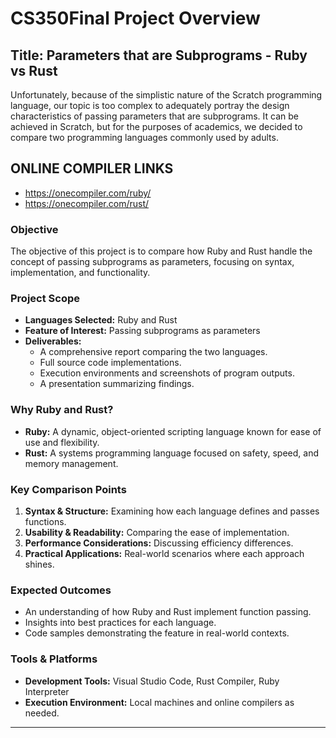 # CS350Final Project Overview

## Title: Parameters that are Subprograms - Ruby vs Rust
Unfortunately, because of the simplistic nature of the Scratch programming language, our topic is too complex to adequately portray the design characteristics of passing parameters that are subprograms. It can be achieved in Scratch, but for the purposes of academics, we decided to compare two programming languages commonly used by adults.

## ONLINE COMPILER LINKS
- https://onecompiler.com/ruby/
- https://onecompiler.com/rust/

### Objective
The objective of this project is to compare how Ruby and Rust handle the concept of passing subprograms as parameters, focusing on syntax, implementation, and functionality.

### Project Scope
- **Languages Selected:** Ruby and Rust
- **Feature of Interest:** Passing subprograms as parameters
- **Deliverables:**
  - A comprehensive report comparing the two languages.
  - Full source code implementations.
  - Execution environments and screenshots of program outputs.
  - A presentation summarizing findings.

### Why Ruby and Rust?
- **Ruby:** A dynamic, object-oriented scripting language known for ease of use and flexibility.
- **Rust:** A systems programming language focused on safety, speed, and memory management.

### Key Comparison Points
1. **Syntax & Structure:** Examining how each language defines and passes functions.
2. **Usability & Readability:** Comparing the ease of implementation.
3. **Performance Considerations:** Discussing efficiency differences.
4. **Practical Applications:** Real-world scenarios where each approach shines.

### Expected Outcomes
- An understanding of how Ruby and Rust implement function passing.
- Insights into best practices for each language.
- Code samples demonstrating the feature in real-world contexts.

### Tools & Platforms
- **Development Tools:** Visual Studio Code, Rust Compiler, Ruby Interpreter
- **Execution Environment:** Local machines and online compilers as needed.

---
